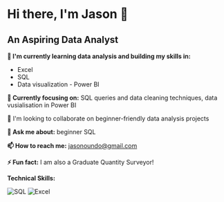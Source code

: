 # Hi there, I'm Jason 👋

## An Aspiring Data Analyst

**🔭 I'm currently learning data analysis and building my skills in:**

- Excel
- SQL
- Data visualization - Power BI

**🌱 Currently focusing on:** SQL queries and data cleaning techniques, data vusialisation in Power BI

👯 I'm looking to collaborate on beginner-friendly data analysis projects

**💬 Ask me about:** beginner SQL

**📫 How to reach me:** jasonoundo@gmail.com

**⚡ Fun fact:** I am also a Graduate Quantity Surveyor!

**Technical Skills:**

![SQL](https://img.shields.io/badge/SQL-4479A1?style=for-the-badge&logo=sqlserver&logoColor=white)
![Excel](https://img.shields.io/badge/Excel-217346?style=for-the-badge&logo=microsoft-excel&logoColor=white)
